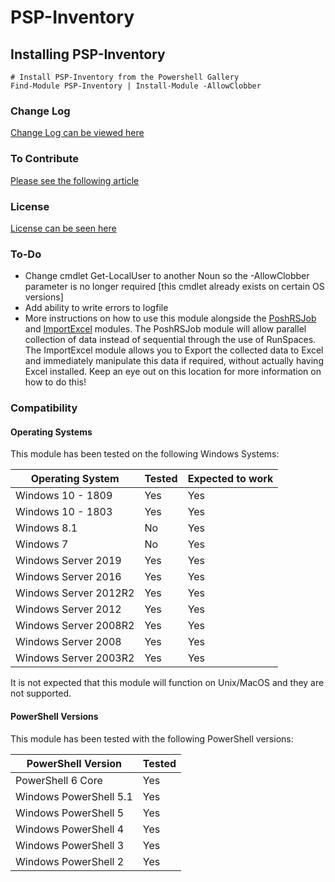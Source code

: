 # PSP-Inventory

## Installing PSP-Inventory

    # Install PSP-Inventory from the Powershell Gallery
    Find-Module PSP-Inventory | Install-Module -AllowClobber

### Change Log

[Change Log can be viewed here](CHANGELOG.md)

### To Contribute

[Please see the following article](CONTRIBUTION.md)

### License

[License can be seen here](LICENSE.md)

### To-Do

- Change cmdlet Get-LocalUser to another Noun so the -AllowClobber parameter is no longer required [this cmdlet already exists on certain OS versions]
- Add ability to write errors to logfile
- More instructions on how to use this module alongside the [PoshRSJob](https://github.com/proxb/PoshRSJob) and [ImportExcel](https://github.com/dfinke/ImportExcel) modules.
The PoshRSJob module will allow parallel collection of data instead of sequential through the use of RunSpaces.
  The ImportExcel module allows you to Export the collected data to Excel and immediately manipulate this data if required, without actually having Excel installed.
  Keep an eye out on this location for more information on how to do this!

### Compatibility

#### Operating Systems

  This module has been tested on the following Windows Systems:

  Operating System | Tested | Expected to work
  ---|---|---
  Windows 10 - 1809 | Yes | Yes
  Windows 10 - 1803 | Yes | Yes
  Windows 8.1 | No | Yes
  Windows 7 | No | Yes
  Windows Server 2019 | Yes | Yes
  Windows Server 2016 | Yes | Yes
  Windows Server 2012R2 | Yes | Yes
  Windows Server 2012 | Yes | Yes
  Windows Server 2008R2 | Yes | Yes
  Windows Server 2008 | Yes | Yes
  Windows Server 2003R2 | Yes | Yes

  It is not expected that this module will function on Unix/MacOS and they are not supported.

#### PowerShell Versions

  This module has been tested with the following PowerShell versions:

  PowerShell Version | Tested
  --- | ---
  PowerShell 6 Core | Yes
Windows PowerShell 5.1 | Yes
Windows PowerShell 5 | Yes
Windows PowerShell 4 | Yes
Windows PowerShell 3 | Yes
Windows PowerShell 2 | Yes